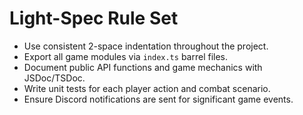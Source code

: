 # Light-Spec Rule Set

- Use consistent 2-space indentation throughout the project.
- Export all game modules via `index.ts` barrel files.
- Document public API functions and game mechanics with JSDoc/TSDoc.
- Write unit tests for each player action and combat scenario.
- Ensure Discord notifications are sent for significant game events.
